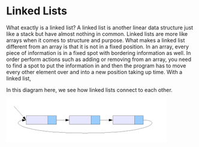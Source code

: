 # Linked Lists

What exactly is a linked list? A linked list is another linear data structure just like a stack but have almost nothing in common. Linked lists are more like arrays when it comes to structure and purpose. What makes a linked list different from an array is that it is not in a fixed position. In an array, every piece of information is in a fixed spot with bordering information as well. In order perform actions such as adding or removing from an array, you need to find a spot to put the information in and then the program has to move every other element over and into a new position taking up time. With a linked list,

In this diagram here, we see how linked lists connect to each other.

![Single Link List](/Pictures/singlelinklist.png)


